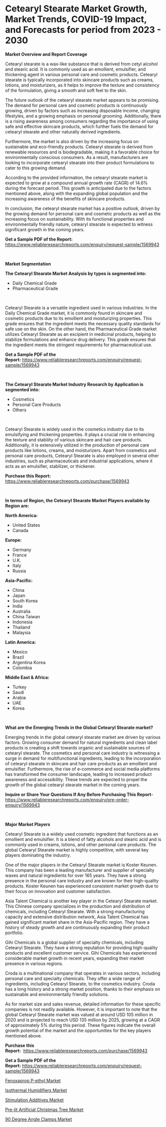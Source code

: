 <p><h1>Cetearyl Stearate Market Growth, Market Trends, COVID-19 Impact, and Forecasts for period from 2023 - 2030</h1></p><p><strong>Market Overview and Report Coverage</strong></p>
<p><p>Cetearyl stearate is a wax-like substance that is derived from cetyl alcohol and stearic acid. It is commonly used as an emollient, emulsifier, and thickening agent in various personal care and cosmetic products. Cetearyl stearate is typically incorporated into skincare products such as creams, lotions, and moisturizers, as it helps to improve the texture and consistency of the formulation, giving a smooth and soft feel to the skin.</p><p>The future outlook of the cetearyl stearate market appears to be promising. The demand for personal care and cosmetic products is continuously growing, driven by factors such as increasing disposable income, changing lifestyles, and a growing emphasis on personal grooming. Additionally, there is a rising awareness among consumers regarding the importance of using safe and effective skincare products, which further fuels the demand for cetearyl stearate and other naturally derived ingredients.</p><p>Furthermore, the market is also driven by the increasing focus on sustainable and eco-friendly products. Cetearyl stearate is derived from renewable resources and is biodegradable, making it a favorable choice for environmentally conscious consumers. As a result, manufacturers are looking to incorporate cetearyl stearate into their product formulations to cater to this growing demand.</p><p>According to the provided information, the cetearyl stearate market is expected to grow at a compound annual growth rate (CAGR) of 14.6% during the forecast period. This growth is anticipated due to the factors mentioned above, along with the expanding global population and the increasing awareness of the benefits of skincare products.</p><p>In conclusion, the cetearyl stearate market has a positive outlook, driven by the growing demand for personal care and cosmetic products as well as the increasing focus on sustainability. With its functional properties and environmentally friendly nature, cetearyl stearate is expected to witness significant growth in the coming years.</p></p>
<p><strong>Get a Sample PDF of the Report:</strong> <a href="https://www.reliableresearchreports.com/enquiry/request-sample/1569943">https://www.reliableresearchreports.com/enquiry/request-sample/1569943</a></p>
<p>&nbsp;</p>
<p><strong>Market Segmentation</strong></p>
<p><strong>The Cetearyl Stearate Market Analysis by types is segmented into:</strong></p>
<p><ul><li>Daily Chemical Grade</li><li>Pharmaceutical Grade</li></ul></p>
<p>&nbsp;</p>
<p><p>Cetearyl Stearate is a versatile ingredient used in various industries. In the Daily Chemical Grade market, it is commonly found in skincare and cosmetic products due to its emollient and moisturizing properties. This grade ensures that the ingredient meets the necessary quality standards for safe use on the skin. On the other hand, the Pharmaceutical Grade market utilizes Cetearyl Stearate as an excipient in medicinal products, helping to stabilize formulations and enhance drug delivery. This grade ensures that the ingredient meets the stringent requirements for pharmaceutical use.</p></p>
<p><strong>Get a Sample PDF of the Report:</strong>&nbsp;<a href="https://www.reliableresearchreports.com/enquiry/request-sample/1569943">https://www.reliableresearchreports.com/enquiry/request-sample/1569943</a></p>
<p>&nbsp;</p>
<p><strong>The Cetearyl Stearate Market Industry Research by Application is segmented into:</strong></p>
<p><ul><li>Cosmetics</li><li>Personal Care Products</li><li>Others</li></ul></p>
<p>&nbsp;</p>
<p><p>Cetearyl Stearate is widely used in the cosmetics industry due to its emulsifying and thickening properties. It plays a crucial role in enhancing the texture and stability of various skincare and hair care products. Additionally, it is extensively utilized in the production of personal care products like lotions, creams, and moisturizers. Apart from cosmetics and personal care products, Cetearyl Stearate is also employed in several other industries, such as pharmaceuticals and industrial applications, where it acts as an emulsifier, stabilizer, or thickener.</p></p>
<p><strong>Purchase this Report:</strong>&nbsp; <a href="https://www.reliableresearchreports.com/purchase/1569943">https://www.reliableresearchreports.com/purchase/1569943</a></p>
<p>&nbsp;</p>
<p><strong>In terms of Region, the Cetearyl Stearate Market Players available by Region are:</strong></p>
<p>
    <p> <strong> North America: </strong>
        <ul>
            <li>United States</li>
            <li>Canada</li>
        </ul>
        </p> 
    <p> <strong> Europe: </strong>
        <ul>
            <li>Germany</li>
            <li>France</li>
            <li>U.K.</li>
            <li>Italy</li>
            <li>Russia</li>
        </ul>
        </p> 
    <p> <strong> Asia-Pacific: </strong>
        <ul>
            <li>China</li>
            <li>Japan</li>
            <li>South Korea</li>
            <li>India</li>
            <li>Australia</li>
            <li>China Taiwan</li>
            <li>Indonesia</li>
            <li>Thailand</li>
            <li>Malaysia</li>
        </ul>
        </p> 
    <p> <strong> Latin America: </strong>
        <ul>
            <li>Mexico</li>
            <li>Brazil</li>
            <li>Argentina Korea</li>
            <li>Colombia</li>
        </ul>
        </p> 
    <p> <strong> Middle East & Africa: </strong>
        <ul>
            <li>Turkey</li>
            <li>Saudi</li>
            <li>Arabia</li>
            <li>UAE</li>
            <li>Korea</li>
        </ul>
    </p>
    </p>
<p>&nbsp;</p>
<p><strong>What are the Emerging Trends in the Global Cetearyl Stearate market?</strong></p>
<p><p>Emerging trends in the global cetearyl stearate market are driven by various factors. Growing consumer demand for natural ingredients and clean label products is creating a shift towards organic and sustainable sources of cetearyl stearate. The cosmetics and personal care industry is witnessing a surge in demand for multifunctional ingredients, leading to the incorporation of cetearyl stearate in skincare and hair care products as an emollient and emulsifier. Furthermore, the rise of e-commerce and social media platforms has transformed the consumer landscape, leading to increased product awareness and accessibility. These trends are expected to propel the growth of the global cetearyl stearate market in the coming years.</p></p>
<p><strong>Inquire or Share Your Questions If Any Before Purchasing This Report</strong>- <a href="https://www.reliableresearchreports.com/enquiry/pre-order-enquiry/1569943">https://www.reliableresearchreports.com/enquiry/pre-order-enquiry/1569943</a></p>
<p>&nbsp;</p>
<p><strong>Major Market Players</strong></p>
<p><p>Cetearyl Stearate is a widely used cosmetic ingredient that functions as an emollient and emulsifier. It is a blend of fatty alcohols and stearic acid and is commonly used in creams, lotions, and other personal care products. The global Cetearyl Stearate market is highly competitive, with several key players dominating the industry.</p><p>One of the major players in the Cetearyl Stearate market is Koster Keunen. This company has been a leading manufacturer and supplier of specialty waxes and natural ingredients for over 165 years. They have a strong presence in the personal care industry and are known for their high-quality products. Koster Keunen has experienced consistent market growth due to their focus on innovation and customer satisfaction.</p><p>Asia Talent Chemical is another key player in the Cetearyl Stearate market. This Chinese company specializes in the production and distribution of chemicals, including Cetearyl Stearate. With a strong manufacturing capacity and extensive distribution network, Asia Talent Chemical has gained significant market share in the Asia-Pacific region. They have a history of steady growth and are continuously expanding their product portfolio.</p><p>Gihi Chemicals is a global supplier of specialty chemicals, including Cetearyl Stearate. They have a strong reputation for providing high-quality products and excellent customer service. Gihi Chemicals has experienced considerable market growth in recent years, expanding their market presence in various regions.</p><p>Croda is a multinational company that operates in various sectors, including personal care and specialty chemicals. They offer a wide range of ingredients, including Cetearyl Stearate, to the cosmetics industry. Croda has a long history and a strong market position, thanks to their emphasis on sustainable and environmentally friendly solutions.</p><p>As for market size and sales revenue, detailed information for these specific companies is not readily available. However, it is important to note that the global Cetearyl Stearate market was valued at around USD 105 million in 2020 and is projected to reach USD 135 million by 2025, growing at a CAGR of approximately 5% during this period. These figures indicate the overall growth potential of the market and the opportunities for the key players mentioned above.</p></p>
<p><strong>Purchase this Report:</strong>&nbsp;&nbsp;<a href="https://www.reliableresearchreports.com/purchase/1569943">https://www.reliableresearchreports.com/purchase/1569943</a></p>
<p></p>
<p><strong>Get a Sample PDF of the Report:</strong>&nbsp;<a href="https://www.reliableresearchreports.com/enquiry/request-sample/1569943">https://www.reliableresearchreports.com/enquiry/request-sample/1569943</a></p>
<p><p><a href="https://www.linkedin.com/pulse/fenoxaprop-p-ethyl-market-size-growth-forecast-from-2023/">Fenoxaprop P-ethyl Market</a></p><p><a href="https://medium.com/@nolalockman2023/analyzing-isothermal-humidifiers-market-global-industry-perspective-and-forecast-2023-to-2030-40ad17666efc">Isothermal Humidifiers Market</a></p><p><a href="https://medium.com/@mikemonahan1944/stimulation-additives-market-furnishes-information-on-market-share-market-trends-and-market-acee586b72a3">Stimulation Additives Market</a></p><p><a href="https://www.linkedin.com/pulse/pre-lit-artificial-christmas-tree-market-1c/">Pre-lit Artificial Christmas Tree Market</a></p><p><a href="https://www.linkedin.com/pulse/90-degree-angle-clamps-market-size-share-global-analysis/">90 Degree Angle Clamps Market</a></p></p>